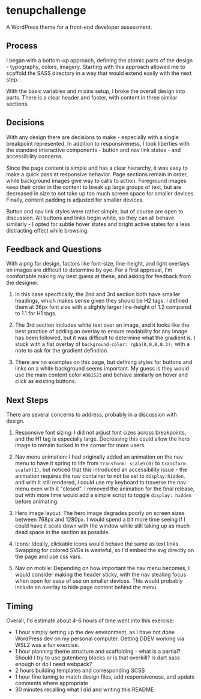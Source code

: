 # tenupchallenge

A WordPress theme for a front-end developer assessment.

## Process

I began with a bottom-up approach, defining the atomic parts of the design - typography, colors, imagery.
Starting with this approach allowed me to scaffold the SASS directory in a way that would extend easily with the next step.

With the basic variables and mixins setup, I broke the overall design into parts.
There is a clear header and footer, with content in three similar sections.

## Decisions

With any design there are decisions to make - especially with a single breakpoint represented. In addition to responsiveness, I took liberties with the standard interactive components - button and nav link states - and accessibility concerns.

Since the page content is simple and has a clear hierarchy, it was easy to make a quick pass at responsive behavior. Page sections remain in order, while background images give way to calls to action. Foreground images keep their order in the content to break up large groups of text, but are decreased in size to not take up too much screen space for smaller devices. Finally, content padding is adjusted for smaller devices.

Button and nav link styles were rather simple, but of course are open to discussion. All buttons and links begin white, so they can all behave similarly - I opted for subtle hover states and bright active states for a less distracting effect while browsing.

## Feedback and Questions

With a png for design, factors like font-size, line-height, and light overlays on images are difficult to determine by eye. For a first approval, I'm comfortable making my best guess at these, and asking for feedback from the designer.

1. In this case specifically, the 2nd and 3rd section both have smaller headings, which makes sense given they should be H2 tags. I defined them at 36px font size with a slightly larger line-height of 1.2 compared to 1.1 for H1 tags.

2. The 3rd section includes white text over an image, and it looks like the best practice of adding an overlay to ensure readability for any image has been followed, but it was difficult to determine what the gradient is. I stuck with a flat overlay of `background-color: rgba(0,0,0,0.3);` with a note to ask for the gradient definition.

3. There are no examples on this page, but defining styles for buttons and links on a white background seems important. My guess is they would use the main content color `#081523` and behave similarly on hover and click as existing buttons.

## Next Steps

There are several concerns to address, probably in a discussion with design.

1. Responsive font sizing: I did not adjust font sizes across breakpoints, and the H1 tag is especially large. Decreasing this could allow the hero image to remain tucked in the corner for more users.

2. Nav menu animation: I had originally added an animation on the nav menu to have it spring to life from `transform: scaleY(0)` to `transform: scaleY(1)`, but noticed that this introduced an accessibility issue - the animation requires the nav container to not be set to  `display:hidden`, and with it still rendered, I could use my keyboard to traverse the nav menu even with it "closed". I removed the animation for the final release, but with more time would add a simple script to toggle `display: hidden` before animating.

3. Hero image layout: The hero image degrades poorly on screen sizes between 768px and 1280px. I would spend a bit more time seeing if I could have it scale down with the window while still taking up as much dead space in the section as possible.

4. Icons: Ideally, clickable icons would behave the same as text links. Swapping for colored SVGs is wasteful, so I'd embed the svg directly on the page and use css vars.

5. Nav on mobile: Depending on how important the nav menu becomes, I would consider making the header sticky, with the nav stealing focus when open for ease of use on smaller devices. This would probably include an overlay to hide page content behind the menu.

## Timing

Overall, I'd estimate about 4-6 hours of time went into this exercise:

* 1 hour simply setting up the dev environment, as I have not done WordPress dev on my personal computer. Getting DDEV working via WSL2 was a fun exercise.
* 1 hour planning theme structure and scaffolding - what is a partial? Should I try to use gutenberg blocks or is that overkill? Is dart sass enough or do I need webpack?
* 2 hours building templates and corresponding SCSS
* 1 hour fine tuning to match design files, add responsiveness, and update comments where appropriate
* 30 minutes recalling what I did and writing this README